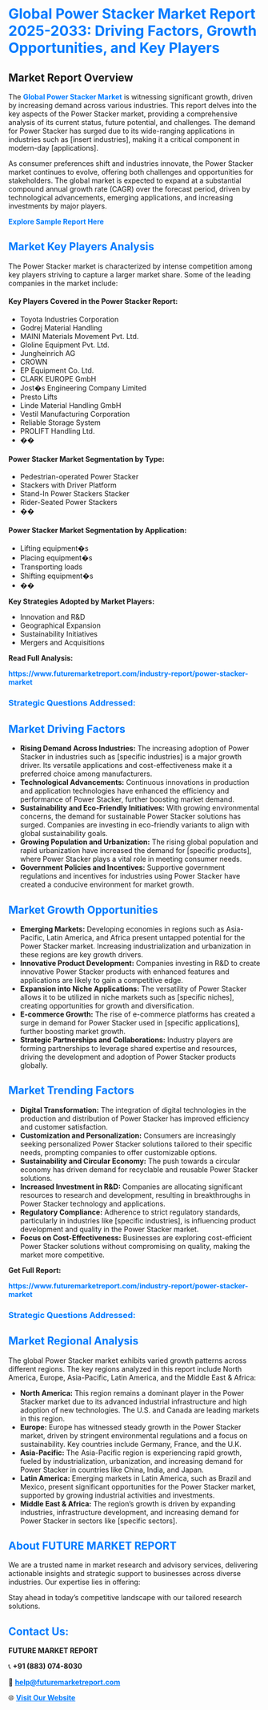 <h1 style="color: #007BFF;">Global Power Stacker Market Report 2025-2033: Driving Factors, Growth Opportunities, and Key Players</h1>

<section id="overview">
<h2>Market Report Overview</h2>
<p>The <a href="https://www.futuremarketreport.com/industry-report/power-stacker-market" style="color: #007BFF; text-decoration: none;"><strong>Global Power Stacker Market</strong></a> is witnessing significant growth, driven by increasing demand across various industries. This report delves into the key aspects of the Power Stacker market, providing a comprehensive analysis of its current status, future potential, and challenges. The demand for Power Stacker has surged due to its wide-ranging applications in industries such as [insert industries], making it a critical component in modern-day [applications].</p>
<p>As consumer preferences shift and industries innovate, the Power Stacker market continues to evolve, offering both challenges and opportunities for stakeholders. The global market is expected to expand at a substantial compound annual growth rate (CAGR) over the forecast period, driven by technological advancements, emerging applications, and increasing investments by major players.</p>
</section>

<section id="overview">
<p><a href="https://www.futuremarketreport.com/request-sample/reportId=117973" style="color: #007BFF; text-decoration: none;"><strong>Explore Sample Report Here</strong></a></p>
</section>

<section id="key-players">
<h2 style="color: #007BFF;">Market Key Players Analysis</h2>
<p>The Power Stacker market is characterized by intense competition among key players striving to capture a larger market share. Some of the leading companies in the market include:</p>
<h4>Key Players Covered in the Power Stacker Report:</h4>
<ul><li>Toyota Industries Corporation</li><li>Godrej Material Handling</li><li>MAINI Materials Movement Pvt. Ltd.</li><li>Gloline Equipment Pvt. Ltd.</li><li>Jungheinrich AG</li><li>CROWN</li><li>EP Equipment Co. Ltd.</li><li>CLARK EUROPE GmbH</li><li>Jost�s Engineering Company Limited</li><li>Presto Lifts</li><li>Linde Material Handling GmbH</li><li>Vestil Manufacturing Corporation</li><li>Reliable Storage System</li><li>PROLIFT Handling Ltd.</li><li>��</li></ul>
<h4>Power Stacker Market Segmentation by Type:</h4>
<ul><li>Pedestrian-operated Power Stacker</li><li>Stackers with Driver Platform</li><li>Stand-In Power Stackers Stacker</li><li>Rider-Seated Power Stackers</li><li>��</li></ul>

<h4>Power Stacker Market Segmentation by Application:</h4>
<ul><li>Lifting equipment�s</li><li>Placing equipment�s</li><li>Transporting loads</li><li>Shifting equipment�s</li><li>��</li></ul>
<p><strong>Key Strategies Adopted by Market Players:</strong></p>
<ul>
<li>Innovation and R&D</li>
<li>Geographical Expansion</li>
<li>Sustainability Initiatives</li>
<li>Mergers and Acquisitions</li>
</ul>
</section>

<section>
<p><strong>Read Full Analysis: </strong></p><a href="https://www.futuremarketreport.com/industry-report/power-stacker-market" style="color: #007BFF; text-decoration: none;"><strong>https://www.futuremarketreport.com/industry-report/power-stacker-market</strong></a>
<h3 style="color: #007BFF;">Strategic Questions Addressed:</h3>
</section>

<section id="driving-factors">
<h2 style="color: #007BFF;">Market Driving Factors</h2>
<ul>
<li><strong>Rising Demand Across Industries:</strong> The increasing adoption of Power Stacker in industries such as [specific industries] is a major growth driver. Its versatile applications and cost-effectiveness make it a preferred choice among manufacturers.</li>
<li><strong>Technological Advancements:</strong> Continuous innovations in production and application technologies have enhanced the efficiency and performance of Power Stacker, further boosting market demand.</li>
<li><strong>Sustainability and Eco-Friendly Initiatives:</strong> With growing environmental concerns, the demand for sustainable Power Stacker solutions has surged. Companies are investing in eco-friendly variants to align with global sustainability goals.</li>
<li><strong>Growing Population and Urbanization:</strong> The rising global population and rapid urbanization have increased the demand for [specific products], where Power Stacker plays a vital role in meeting consumer needs.</li>
<li><strong>Government Policies and Incentives:</strong> Supportive government regulations and incentives for industries using Power Stacker have created a conducive environment for market growth.</li>
</ul>
</section>

<section id="growth-opportunities">
<h2 style="color: #007BFF;">Market Growth Opportunities</h2>
<ul>
<li><strong>Emerging Markets:</strong> Developing economies in regions such as Asia-Pacific, Latin America, and Africa present untapped potential for the Power Stacker market. Increasing industrialization and urbanization in these regions are key growth drivers.</li>
<li><strong>Innovative Product Development:</strong> Companies investing in R&D to create innovative Power Stacker products with enhanced features and applications are likely to gain a competitive edge.</li>
<li><strong>Expansion into Niche Applications:</strong> The versatility of Power Stacker allows it to be utilized in niche markets such as [specific niches], creating opportunities for growth and diversification.</li>
<li><strong>E-commerce Growth:</strong> The rise of e-commerce platforms has created a surge in demand for Power Stacker used in [specific applications], further boosting market growth.</li>
<li><strong>Strategic Partnerships and Collaborations:</strong> Industry players are forming partnerships to leverage shared expertise and resources, driving the development and adoption of Power Stacker products globally.</li>
</ul>
</section>

<section id="trending-factors">
<h2 style="color: #007BFF;">Market Trending Factors</h2>
<ul>
<li><strong>Digital Transformation:</strong> The integration of digital technologies in the production and distribution of Power Stacker has improved efficiency and customer satisfaction.</li>
<li><strong>Customization and Personalization:</strong> Consumers are increasingly seeking personalized Power Stacker solutions tailored to their specific needs, prompting companies to offer customizable options.</li>
<li><strong>Sustainability and Circular Economy:</strong> The push towards a circular economy has driven demand for recyclable and reusable Power Stacker solutions.</li>
<li><strong>Increased Investment in R&D:</strong> Companies are allocating significant resources to research and development, resulting in breakthroughs in Power Stacker technology and applications.</li>
<li><strong>Regulatory Compliance:</strong> Adherence to strict regulatory standards, particularly in industries like [specific industries], is influencing product development and quality in the Power Stacker market.</li>
<li><strong>Focus on Cost-Effectiveness:</strong> Businesses are exploring cost-efficient Power Stacker solutions without compromising on quality, making the market more competitive.</li>
</ul>
</section>

<section>
<p><strong>Get Full Report: </strong></p><a href="https://www.futuremarketreport.com/industry-report/power-stacker-market" style="color: #007BFF; text-decoration: none;"><strong>https://www.futuremarketreport.com/industry-report/power-stacker-market</strong></a>
<h3 style="color: #007BFF;">Strategic Questions Addressed:</h3>
</section>


<section id="regional-analysis">
<h2 style="color: #007BFF;">Market Regional Analysis</h2>
<p>The global Power Stacker market exhibits varied growth patterns across different regions. The key regions analyzed in this report include North America, Europe, Asia-Pacific, Latin America, and the Middle East & Africa:</p>
<ul>
<li><strong>North America:</strong> This region remains a dominant player in the Power Stacker market due to its advanced industrial infrastructure and high adoption of new technologies. The U.S. and Canada are leading markets in this region.</li>
<li><strong>Europe:</strong> Europe has witnessed steady growth in the Power Stacker market, driven by stringent environmental regulations and a focus on sustainability. Key countries include Germany, France, and the U.K.</li>
<li><strong>Asia-Pacific:</strong> The Asia-Pacific region is experiencing rapid growth, fueled by industrialization, urbanization, and increasing demand for Power Stacker in countries like China, India, and Japan.</li>
<li><strong>Latin America:</strong> Emerging markets in Latin America, such as Brazil and Mexico, present significant opportunities for the Power Stacker market, supported by growing industrial activities and investments.</li>
<li><strong>Middle East & Africa:</strong> The region’s growth is driven by expanding industries, infrastructure development, and increasing demand for Power Stacker in sectors like [specific sectors].</li>
</ul>
</section>

<footer>
<h2 style="color: #007BFF;">About FUTURE MARKET REPORT</h2>
<p>We are a trusted name in market research and advisory services, delivering actionable insights and strategic support to businesses across diverse industries. Our expertise lies in offering:</p>

<p>Stay ahead in today’s competitive landscape with our tailored research solutions.</p>

<h2 style="color: #007BFF;">Contact Us:</h2>
<p><strong>FUTURE MARKET REPORT</strong></p>
<p>📞 <strong>+91 (883) 074-8030</strong></p>
<p>📧 <strong><a href="mailto:help@futuremarketreport.com" style="color: #007BFF;">help@futuremarketreport.com</a></strong></p>
<p>🌐 <strong><a href="https://www.futuremarketreport.com/" style="color: #007BFF;">Visit Our Website</a></strong></p>
</footer>